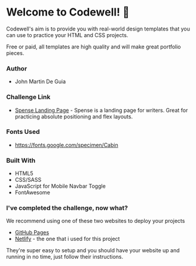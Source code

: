 # Welcome to Codewell! 👋

Codewell's aim is to provide you with real-world design templates that you can use to practice your HTML and CSS projects.

Free or paid, all templates are high quality and will make great portfolio pieces.

### Author

- John Martin De Guia

### Challenge Link

- [Spense Landing Page](https://www.codewell.cc/challenges/608a7a859691700015db16c5) - Spense is a landing page for writers. Great for practicing absolute positioning and flex layouts.

### Fonts Used

- https://fonts.google.com/specimen/Cabin

### Built With

- HTML5
- CSS/SASS
- JavaScript for Mobile Navbar Toggle
- FontAwesome

### I've completed the challenge, now what?

We recommend using one of these two websites to deploy your projects

- [GitHub Pages](https://pages.github.com/)
- [Netlify](https://www.netlify.com/) - the one that i used for this project

They're super easy to setup and you should have your website up and running in no time, just follow their instructions.
